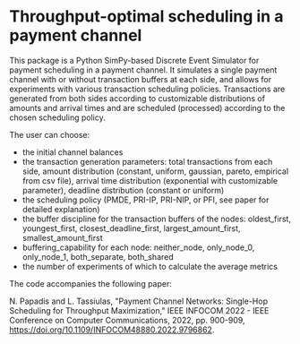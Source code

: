 # Throughput-optimal scheduling in a payment channel

This package is a Python SimPy-based Discrete Event Simulator for payment scheduling in a payment channel.
It simulates a single payment channel with or without transaction buffers at each side, and allows for experiments with various transaction scheduling policies.
Transactions are generated from both sides according to customizable distributions of amounts and arrival times and are scheduled (processed) according to the chosen scheduling policy.

The user can choose:
* the initial channel balances
* the transaction generation parameters: total transactions from each side, amount distribution (constant, uniform, gaussian, pareto, empirical from csv file), arrival time distribution (exponential with customizable parameter), deadline distribution (constant or uniform)
* the scheduling policy (PMDE, PRI-IP, PRI-NIP, or PFI, see paper for detailed explanation)
* the buffer discipline for the transaction buffers of the nodes: oldest_first, youngest_first, closest_deadline_first, largest_amount_first, smallest_amount_first
* buffering_capability for each node: neither_node, only_node_0, only_node_1, both_separate, both_shared
* the number of experiments of which to calculate the average metrics


The code accompanies the following paper: 

N. Papadis and L. Tassiulas, "Payment Channel Networks: Single-Hop Scheduling for Throughput Maximization," IEEE INFOCOM 2022 - IEEE Conference on Computer Communications, 2022, pp. 900-909, https://doi.org/10.1109/INFOCOM48880.2022.9796862.
